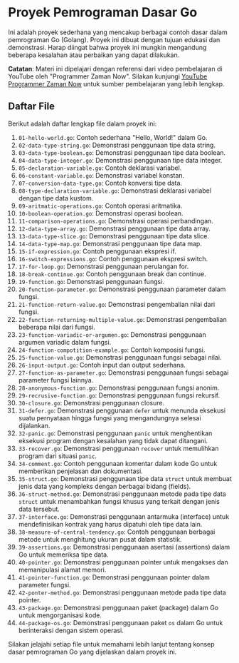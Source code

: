 # Proyek Pemrograman Dasar Go

Ini adalah proyek sederhana yang mencakup berbagai contoh dasar dalam pemrograman Go (Golang). Proyek ini dibuat dengan tujuan edukasi dan demonstrasi. Harap diingat bahwa proyek ini mungkin mengandung beberapa kesalahan atau perbaikan yang dapat dilakukan.

**Catatan**: Materi ini dipelajari dengan referensi dari video pembelajaran di YouTube oleh "Programmer Zaman Now". Silakan kunjungi [YouTube Programmer Zaman Now](https://www.youtube.com/programmerzamannow) untuk sumber pembelajaran yang lebih lengkap.

## Daftar File

Berikut adalah daftar lengkap file dalam proyek ini:

1. `01-hello-world.go`: Contoh sederhana "Hello, World!" dalam Go.
2. `02-data-type-string.go`: Demonstrasi penggunaan tipe data string.
3. `03-data-type-boolean.go`: Demonstrasi penggunaan tipe data boolean.
4. `04-data-type-integer.go`: Demonstrasi penggunaan tipe data integer.
5. `05-declaration-variable.go`: Contoh deklarasi variabel.
6. `06-constant-variable.go`: Demonstrasi variabel konstan.
7. `07-conversion-data-type.go`: Contoh konversi tipe data.
8. `08-type-declaration-variable.go`: Demonstrasi deklarasi variabel dengan tipe data kustom.
9. `09-aritmatic-operations.go`: Contoh operasi aritmatika.
10. `10-boolean-operation.go`: Demonstrasi operasi boolean.
11. `11-comparison-operations.go`: Demonstrasi operasi perbandingan.
12. `12-data-type-array.go`: Demonstrasi penggunaan tipe data array.
13. `13-data-type-slice.go`: Demonstrasi penggunaan tipe data slice.
14. `14-data-type-map.go`: Demonstrasi penggunaan tipe data map.
15. `15-if-expression.go`: Contoh penggunaan ekspresi if.
16. `16-switch-expressions.go`: Contoh penggunaan ekspresi switch.
17. `17-for-loop.go`: Demonstrasi penggunaan perulangan for.
18. `18-break-continue.go`: Contoh penggunaan break dan continue.
19. `19-function.go`: Demonstrasi penggunaan fungsi.
20. `20-function-parameter.go`: Demonstrasi penggunaan parameter dalam fungsi.
21. `21-function-return-value.go`: Demonstrasi pengembalian nilai dari fungsi.
22. `22-function-returning-multiple-value.go`: Demonstrasi pengembalian beberapa nilai dari fungsi.
23. `23-function-variadic-or-argumen.go`: Demonstrasi penggunaan argumen variadic dalam fungsi.
24. `24-function-compotition-example.go`: Contoh komposisi fungsi.
25. `25-function-value.go`: Demonstrasi penggunaan fungsi sebagai nilai.
26. `26-input-output.go`: Contoh input dan output sederhana.
27. `27-function-as-parameter.go`: Demonstrasi penggunaan fungsi sebagai parameter fungsi lainnya.
28. `28-anonymous-function.go`: Demonstrasi penggunaan fungsi anonim.
29. `29-recrusive-function.go`: Demonstrasi penggunaan fungsi rekursif.
30. `30-closure.go`: Demonstrasi penggunaan closure.
31. `31-defer.go`: Demonstrasi penggunaan `defer` untuk menunda eksekusi suatu pernyataan hingga fungsi yang mengandungnya selesai dijalankan.
32. `32-panic.go`: Demonstrasi penggunaan `panic` untuk menghentikan eksekusi program dengan kesalahan yang tidak dapat ditangani.
33. `33-recover.go`: Demonstrasi penggunaan `recover` untuk memulihkan program dari situasi `panic`.
34. `34-comment.go`: Contoh penggunaan komentar dalam kode Go untuk memberikan penjelasan dan dokumentasi.
35. `35-struct.go`: Demonstrasi penggunaan tipe data `struct` untuk membuat jenis data yang kompleks dengan berbagai bidang (fields).
36. `36-struct-method.go`: Demonstrasi penggunaan metode pada tipe data `struct` untuk menambahkan fungsi khusus yang terkait dengan jenis data tersebut.
37. `37-interface.go`: Demonstrasi penggunaan antarmuka (interface) untuk mendefinisikan kontrak yang harus dipatuhi oleh tipe data lain.
38. `38-measure-of-central-tendency.go`: Contoh penggunaan berbagai metode untuk menghitung ukuran pusat dalam statistik.
39. `39-assertions.go`: Demonstrasi penggunaan asertasi (assertions) dalam Go untuk memeriksa tipe data.
40. `40-pointer.go`: Demonstrasi penggunaan pointer untuk mengakses dan memanipulasi alamat memori.
41. `41-pointer-function.go`: Demonstrasi penggunaan pointer dalam parameter fungsi.
42. `42-ponter-method.go`: Demonstrasi penggunaan metode pada tipe data pointer.
43. `43-package.go`: Demonstrasi penggunaan paket (package) dalam Go untuk mengorganisasi kode.
44. `44-package-os.go`: Demonstrasi penggunaan paket `os` dalam Go untuk berinteraksi dengan sistem operasi.

Silakan jelajahi setiap file untuk memahami lebih lanjut tentang konsep dasar pemrograman Go yang dijelaskan dalam proyek ini.
